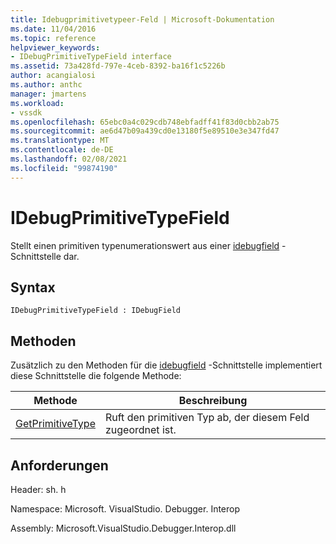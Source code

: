 ```yaml
---
title: Idebugprimitivetypeer-Feld | Microsoft-Dokumentation
ms.date: 11/04/2016
ms.topic: reference
helpviewer_keywords:
- IDebugPrimitiveTypeField interface
ms.assetid: 73a428fd-797e-4ceb-8392-ba16f1c5226b
author: acangialosi
ms.author: anthc
manager: jmartens
ms.workload:
- vssdk
ms.openlocfilehash: 65ebc0a4c029cdb748ebfadff41f83d0cbb2ab75
ms.sourcegitcommit: ae6d47b09a439cd0e13180f5e89510e3e347fd47
ms.translationtype: MT
ms.contentlocale: de-DE
ms.lasthandoff: 02/08/2021
ms.locfileid: "99874190"
---
```

# <a name="idebugprimitivetypefield"></a>IDebugPrimitiveTypeField
Stellt einen primitiven typenumerationswert aus einer [idebugfield](../../../extensibility/debugger/reference/idebugfield.md) -Schnittstelle dar.

## <a name="syntax"></a>Syntax

```
IDebugPrimitiveTypeField : IDebugField
```

## <a name="methods"></a>Methoden
 Zusätzlich zu den Methoden für die [idebugfield](../../../extensibility/debugger/reference/idebugfield.md) -Schnittstelle implementiert diese Schnittstelle die folgende Methode:

|Methode|Beschreibung|
|------------|-----------------|
|[GetPrimitiveType](../../../extensibility/debugger/reference/idebugprimitivetypefield-getprimitivetype.md)|Ruft den primitiven Typ ab, der diesem Feld zugeordnet ist.|

## <a name="requirements"></a>Anforderungen
 Header: sh. h

 Namespace: Microsoft. VisualStudio. Debugger. Interop

 Assembly: Microsoft.VisualStudio.Debugger.Interop.dll
